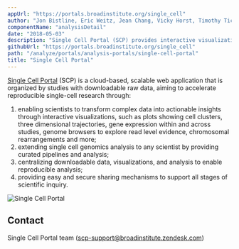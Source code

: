 ```yaml
---
appUrl: "https://portals.broadinstitute.org/single_cell"
author: "Jon Bistline, Eric Weitz, Jean Chang, Vicky Horst, Timothy Tickle"
componentName: "analysisDetail"
date: "2018-05-03"
description: "Single Cell Portal (SCP) provides interactive visualizations, easy-to-run cloud scalable workflows and analyses, and secure sharing permissions that support all stages of scientific inquiry."
githubUrl: "https://portals.broadinstitute.org/single_cell"
path: "/analyze/portals/analysis-portals/single-cell-portal"
title: "Single Cell Portal"
---
```


[Single Cell Portal](https://portals.broadinstitute.org/single_cell) (SCP) is a cloud-based, scalable web application that is organized by studies with downloadable raw data, aiming to accelerate reproducible single-cell research through:

1. enabling scientists to transform complex data into actionable insights through interactive visualizations, such as plots showing cell clusters, three dimensional trajectories, gene expression within and across studies, genome browsers to explore read level evidence, chromosomal rearrangements and more;
2. extending single cell genomics analysis to any scientist by providing curated pipelines and analysis;
3. centralizing downloadable data, visualizations, and analysis to enable reproducible analysis;
4. providing easy and secure sharing mechanisms to support all stages of scientific inquiry.

![Single Cell Portal](../../_images/portals/single-cell-portal.png)

## Contact

Single Cell Portal team ([scp-support@broadinstitute.zendesk.com](mailto:scp-support@broadinstitute.zendesk.com))
